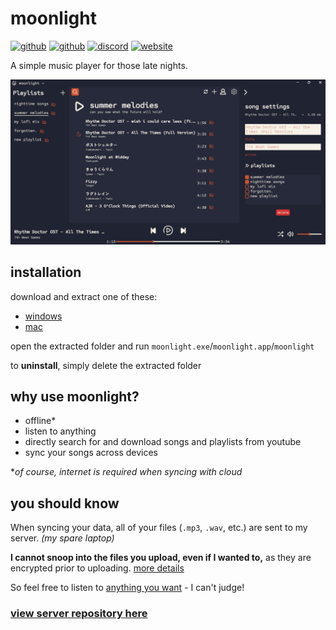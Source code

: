 <link rel="shortcut icon" type="image/x-icon" href="moonlight.png">

# moonlight 
[![github](https://img.shields.io/badge/-moonlight-%23181717?logo=github)](https://github.com/troylu8/moonlight)
[![github](https://img.shields.io/badge/-moonlight--server-%23181717?logo=github)](https://github.com/troylu8/moonlight-server)
[![discord](https://img.shields.io/badge/-report%20a%20bug-%235865F2?logo=discord&logoColor=%23FFFFFF)](https://www.discord.gg/3yt3mNMcnK) 
[![website](https://img.shields.io/badge/-troylu.com-purple)](https://www.troylu.com)

A simple music player for those late nights.

![app preview](readme-resources/preview.png)

## installation

download and extract one of these:
 - [windows](https://www.dropbox.com/scl/fi/meg7vjraike6t9nb9snhh/moonlight-win32-x64.zip?rlkey=34uwzi0fhxpd85d6sfedyfpfk&st=p0qnbyzh&dl=1)
 - [mac](https://www.dropbox.com/scl/fi/bczwhcffqszngkyyyytwr/moonlight-darwin-x64.zip?rlkey=njqe7l8djcqqpp1ztnhxce4v8&st=vnb6lddt&dl=1)
 
open the extracted folder and run `moonlight.exe`/`moonlight.app`/`moonlight`

to **uninstall**, simply delete the extracted folder

## why use moonlight?

 - offline*
 - listen to anything
 - directly search for and download songs and playlists from youtube 
 - sync your songs across devices

**of course, internet is required when syncing with cloud*

## you should know
When syncing your data, all of your files (`.mp3`, `.wav`, etc.) are sent to my server. *(my spare laptop)*

**I cannot snoop into the files you upload, even if I wanted to,** as they are encrypted prior to uploading. [more details](readme-resources/privacy.md)

So feel free to listen to [anything you want](https://www.youtube.com/watch?v=lrbOiYrMSPk) - I can't judge! 

### [view server repository here](https://github.com/troylu8/moonlight-server) 